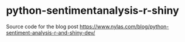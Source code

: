 # python-sentimentanalysis-r-shiny
Source code for the blog post https://www.nylas.com/blog/python-sentiment-analysis-r-and-shiny-dev/
